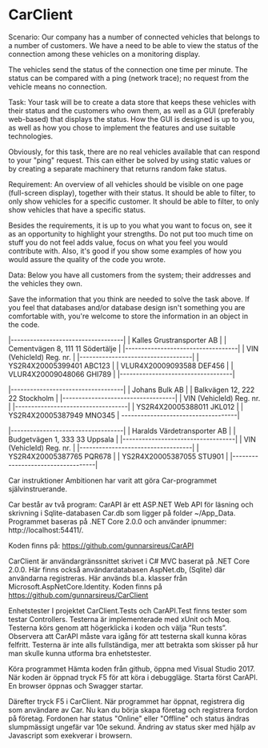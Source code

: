 # CarClient
Scenario:
Our company has a number of connected vehicles that belongs to a number of customers.
We have a need to be able to view the status of the connection among these vehicles on a monitoring display.

The vehicles send the status of the connection one time per minute.
The status can be compared with a ping (network trace); no request from the vehicle means no connection.

Task:
Your task will be to create a data store that keeps these vehicles with their status and the customers who own them, as well as a GUI (preferably web-based) that displays the status.
How the GUI is designed is up to you, as well as how you chose to implement the features and use suitable technologies.

Obviously, for this task, there are no real vehicles available that can respond to your "ping" request.
This can either be solved by using static values or ​​by creating a separate machinery that returns random fake status.

Requirement:
An overview of all vehicles should be visible on one page (full-screen display), together with their status.
It should be able to filter, to only show vehicles for a specific customer.
It should be able to filter, to only show vehicles that have a specific status.

Besides the requirements, it is up to you what you want to focus on, see it as an opportunity to highlight your strengths.
Do not put too much time on stuff you do not feel adds value, focus on what you feel you would contribute with.
Also, it's good if you show some examples of how you would assure the quality of the code you wrote.

Data:
Below you have all customers from the system; their addresses and the vehicles they own.

Save the information that you think are needed to solve the task above.
If you feel that databases and/or database design isn't something you are comfortable with, you're welcome to store the information in an object in the code.

|-----------------------------------|
| Kalles Grustransporter AB         |
| Cementvägen 8, 111 11 Södertälje  |
|-----------------------------------|
| VIN (VehicleId)       Reg. nr.    |
|-----------------------------------|
| YS2R4X20005399401     ABC123      |
| VLUR4X20009093588     DEF456      |
| VLUR4X20009048066     GHI789      |
|-----------------------------------|

|-----------------------------------|
| Johans Bulk AB                    |
| Balkvägen 12, 222 22 Stockholm    |
|-----------------------------------|
| VIN (VehicleId)       Reg. nr.    |
|-----------------------------------|
| YS2R4X20005388011     JKL012      |
| YS2R4X20005387949     MNO345      |
------------------------------------|

|-----------------------------------|
| Haralds Värdetransporter AB       |
| Budgetvägen 1, 333 33 Uppsala     |
|-----------------------------------|
| VIN (VehicleId)       Reg. nr.    |
|-----------------------------------|
| YS2R4X20005387765     PQR678      |
| YS2R4X20005387055     STU901      |
|-----------------------------------|



Car instruktioner
Ambitionen har varit att göra Car-programmet självinstruerande.
 
Car består av två program:
CarAPI är ett ASP.NET Web  API  för läsning och skrivning i Sqlite-databasen Car.db
som ligger på folder ~/App_Data. Programmet baseras på .NET Core 2.0.0 och använder 
ipnummer: http://localhost:54411/. 

Koden finns på: 
https://github.com/gunnarsireus/CarAPI

CarClient är användargränssnittet skrivet i C# MVC baserat på .NET Core 2.0.0. 
Här finns också användardatabasen AspNet.db, (Sqlite) där användarna registreras. 
Här används bl.a. klasser från  Microsoft.AspNetCore.Identity.
Koden finns på 
https://github.com/gunnarsireus/CarClient

Enhetstester
I projektet CarClient.Tests och CarAPI.Test finns tester som testar Controllers. 
Testerna är implementerade med xUnit och Moq. Testerna körs genom att högerklicka i koden 
och välja ”Run tests”. Observera att CarAPI måste vara igång för att testerna skall 
kunna köras felfritt. Testerna är inte alls fullständiga, mer att betrakta som skisser på hur man skulle kunna utforma bra enhetstester.

Köra programmet
Hämta koden från github, öppna med Visual Studio 2017. När koden är öppnad tryck F5 för att 
köra i debuggläge. Starta först CarAPI. En browser öppnas och Swagger startar.

Därefter tryck F5 i CarClient. När programmet har öppnat, registrera dig som användare 
av Car. Nu kan du börja skapa företag och registrera fordon på företag. Fordonen har status "Online" eller "Offline" och status ändras slumpmässigt 
ungefär var 10e sekund. Ändring av status sker med hjälp av Javascript som exekverar i browsern.


